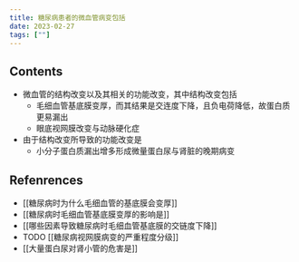 ```yaml
---
title: 糖尿病患者的微血管病变包括
date: 2023-02-27
tags: [""]
--- 
```


## Contents

- 微血管的结构改变以及其相关的功能改变，其中结构改变包括
  - 毛细血管基底膜变厚，而其结果是交连度下降，且负电荷降低，故蛋白质更易漏出
  - 眼底视网膜改变与动脉硬化症
- 由于结构改变所导致的功能改变是
  - 小分子蛋白质漏出增多形成微量蛋白尿与肾脏的晚期病变
  
## Refenrences
- [[糖尿病时为什么毛细血管的基底膜会变厚]]
- [[糖尿病时毛细血管基底膜变厚的影响是]]
- [[哪些因素导致糖尿病时毛细血管基底膜的交链度下降]]
- TODO [[糖尿病视网膜病变的严重程度分级]]
- [[大量蛋白尿对肾小管的危害是]]
